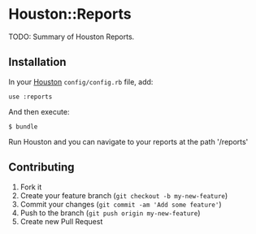 # Houston::Reports

TODO: Summary of Houston Reports.


## Installation

In your [Houston](https://github.com/houstonmc/houston) `config/config.rb` file, add:

    use :reports

And then execute:

    $ bundle

Run Houston and you can navigate to your reports at the path '/reports'


## Contributing

1. Fork it
2. Create your feature branch (`git checkout -b my-new-feature`)
3. Commit your changes (`git commit -am 'Add some feature'`)
4. Push to the branch (`git push origin my-new-feature`)
5. Create new Pull Request
